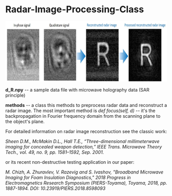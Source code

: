 # Radar-Image-Processing-Class
<p align="center">
<img src = "https://github.com/Ritchizh/Radar-Image-Processing-Class/blob/master/imgs_for_readme/R_reconstruction.jpg" height = 190>
</p>

**d_R.npy** -- a sample data file with microwave holography data (SAR principle)

**methods** -- a class this methods to preprocess radar data and reconstruct a radar image.
The most important method is _def focus(self, d)_ -- it's the backpropagation in Fourier frequency domain from the scanning plane to the object's plane.

For detailed information on radar image reconstruction see the classic work:

_Sheen D.M., McMakin D.L., Hall T.E., “Three-dimensional millimeterwave imaging for concealed weapon detection,” IEEE Trans.
Microwave Theory Tech., vol. 49, no. 9, pp. 1581–1592, Sep. 2001._

or its recent non-destructive testing application in our paper:

_M. Chizh, A. Zhuravlev, V. Razevig and S. Ivashov, "Broadband Microwave Imaging for Foam Insulation Diagnostics," 2018 Progress in Electromagnetics Research Symposium (PIERS-Toyama), Toyama, 2018, pp. 1887-1894. DOI: 10.23919/PIERS.2018.8598093_
